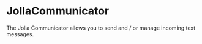 # JollaCommunicator
 The Jolla Communicator allows you to send and / or manage incoming text messages.
